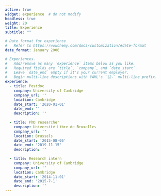 ```yaml
---
active: true
widget: experience  # do not modify
headless: true
weight: 20
title: Experience
subtitle: ""

# Date format for experience
#   Refer to https://wowchemy.com/docs/customization/#date-format
date_format: January 2006

# Experiences.
#   Add/remove as many `experience` items below as you like.
#   Required fields are `title`, `company`, and `date_start`.
#   Leave `date_end` empty if it's your current employer.
#   Begin multi-line descriptions with YAML's `|2-` multi-line prefix.
experience:
  - title: Postdoc
    company: University of Cambridge
    company_url: ''
    location: Cambridge
    date_start: '2020-01-01'
    date_end: ''
    description: ''
        
  - title: PhD researcher
    company: Université Libre de Bruxelles
    company_url: ''
    location: Brussels
    date_start: '2015-08-05'
    date_end: '2019-11-15'
    description: ''
    
  - title: Research intern
    company: University of Cambridge
    company_url: ''
    location: Cambridge
    date_start: '2014-11-01'
    date_end: '2015-7-1'
    description: ''
---
```

